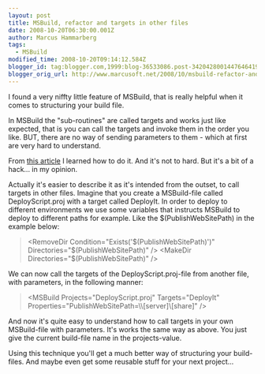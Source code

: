 ```yaml
---
layout: post
title: MSBuild, refactor and targets in other files
date: 2008-10-20T06:30:00.001Z
author: Marcus Hammarberg
tags:
  - MSBuild
modified_time: 2008-10-20T09:14:12.584Z
blogger_id: tag:blogger.com,1999:blog-36533086.post-3420428001447646419
blogger_orig_url: http://www.marcusoft.net/2008/10/msbuild-refactor-and-targets-in-other.html
---
```



I found a very niffty little feature of MSBuild, that is really helpful
when it comes to structuring your build file.

In MSBuild the "sub-routines" are called targets and works just like
expected, that is you can call the targets and invoke them in the order
you like. BUT, there are no way of sending parameters to them - which at
first are very hard to understand.

From
<a href="http://dotnet.sys-con.com/node/253420" target="_blank">this
article</a> I learned how to do it. And it's not to hard. But it's a bit
of a hack... in my opinion.

Actually it's easier to describe it as it's intended from the outset, to
call targets in other files. Imagine that you create a MSBuild-file
called DeployScript.proj with a target called DeployIt. In order to
deploy to different environments we use some variables that instructs
MSBuild to deploy to different paths for example. Like the
$(PublishWebSitePath) in the example below:

> \<RemoveDir Condition="Exists('$(PublishWebSitePath)')"
> Directories="$(PublishWebSitePath)" /\>
> \<MakeDir Directories="$(PublishWebSitePath)" /\>

We can now call the targets of the DeployScript.proj-file from another
file, with parameters, in the following manner:

> \<MSBuild Projects="DeployScript.proj" Targets="DeployIt"
> Properties="PublishWebSitePath=\\\\\[server\]\\\[share\]" /\>

And now it's quite easy to understand how to call targets in your own
MSBuild-file with parameters. It's works the same way as above. You just
give the current build-file name in the projects-value.

Using this technique you'll get a much better way of structuring your
build-files. And maybe even get some reusable stuff for your next
project...
